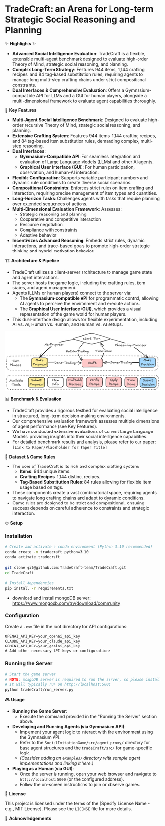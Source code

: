 # TradeCraft: an Arena for Long-term Strategic Social Reasoning and Planning

✨ **Highlights** ✨

*   **Advanced Social Intelligence Evaluation**: TradeCraft is a flexible, extensible multi-agent benchmark designed to evaluate high-order Theory of Mind, strategic social reasoning, and planning.
*   **Complex Long-Term Strategy**: Features 944 items, 1,144 crafting recipes, and 84 tag-based substitution rules, requiring agents to manage long multi-step crafting chains under strict compositional constraints.
*   **Dual Interfaces & Comprehensive Evaluation**: Offers a Gymnasium-compatible API for LLMs and a GUI for human players, alongside a multi-dimensional framework to evaluate agent capabilities thoroughly.

<!-- 📖 **Overview**

Developing agents capable of high-order recursive Theory of Mind and strategic social reasoning and planning remains a central challenge in advancing social intelligence, the evaluation of which is also a big challenge. We present *TradeCraft*, a flexible and extensible multi-agent benchmark environment designed to evaluate social intelligence under strict compositional constraints. *TradeCraft* comprises 944 items, 1,144 crafting recipes, and 84 tag-based item substitution rules, which require agents to reason over long multi-step crafting chains while accurately managing both item types and quantities. The platform supports variable participant configurations and dynamic rule conditions, enabling rich and diverse social scenarios. *TradeCraft* features dual interfaces: a Gymnasium-compatible API for integrating large language models and a graphical user interface for human participants, facilitating both human-AI interaction and model evaluation. Our multi-dimensional evaluation framework measures strategic reasoning and planning, cooperative and competitive interaction, resource negotiation, compliance with constraints, and adaptive behavior. By embedding strict rules, dynamic interactions, and trade-based goals, *TradeCraft* incentivizes high-order strategic reasoning and hybrid-motivation behavior, offering a rigorous testbed for agents capable of socially intelligent, long-term decision-making in structured environments. We also comprehensively evaluate current large language models in rich dimensions, providing useful insights into large language models' social intelligence. -->

🚀 **Key Features**

*   **Multi-Agent Social Intelligence Benchmark**: Designed to evaluate high-order recursive Theory of Mind, strategic social reasoning, and planning.
*   **Extensive Crafting System**: Features 944 items, 1,144 crafting recipes, and 84 tag-based item substitution rules, demanding complex, multi-step reasoning.
*   **Dual Interfaces**:
    *   **Gymnasium-Compatible API**: For seamless integration and evaluation of Large Language Models (LLMs) and other AI agents.
    *   **Graphical User Interface (GUI)**: For human participation, observation, and human-AI interaction.
*   **Flexible Configuration**: Supports variable participant numbers and dynamic rule conditions to create diverse social scenarios.
*   **Compositional Constraints**: Enforces strict rules on item crafting and interaction, requiring precise management of item types and quantities.
*   **Long-Horizon Tasks**: Challenges agents with tasks that require planning over extended sequences of actions.
*   **Multi-Dimensional Evaluation Framework**: Assesses:
    *   Strategic reasoning and planning
    *   Cooperative and competitive interaction
    *   Resource negotiation
    *   Compliance with constraints
    *   Adaptive behavior
*   **Incentivizes Advanced Reasoning**: Embeds strict rules, dynamic interactions, and trade-based goals to promote high-order strategic thinking and hybrid-motivation behavior.

🏗️ **Architecture & Pipeline**

*   TradeCraft utilizes a client-server architecture to manage game state and agent interactions.
*   The server hosts the game logic, including the crafting rules, item states, and agent management.
*   Agents (LLMs or human players) connect to the server via:
    *   The **Gymnasium-compatible API** for programmatic control, allowing AI agents to perceive the environment and execute actions.
    *   The **Graphical User Interface (GUI)**, which provides a visual representation of the game world for human players.
*   This dual-interface design allows for flexible experimentation, including AI vs. AI, Human vs. Human, and Human vs. AI setups.

<img src="figs/pipeline.png" alt="Pipeline" width="800">

📊 **Benchmark & Evaluation**

*   TradeCraft provides a rigorous testbed for evaluating social intelligence in structured, long-term decision-making environments.
*   Our comprehensive evaluation framework assesses multiple dimensions of agent performance (see Key Features).
*   We have conducted extensive evaluations of current Large Language Models, providing insights into their social intelligence capabilities.
*   For detailed benchmark results and analysis, please refer to our paper: `[Link to Paper/Placeholder for Paper Title]`



💾 **Dataset & Game Rules**

*   The core of TradeCraft is its rich and complex crafting system:
    *   **Items**: 944 unique items.
    *   **Crafting Recipes**: 1,144 distinct recipes.
    *   **Tag-Based Substitution Rules**: 84 rules allowing for flexible item usage based on tags.
*   These components create a vast combinatorial space, requiring agents to navigate long crafting chains and adapt to dynamic conditions.
*   Game rules are designed to be strict and compositional, ensuring success depends on careful adherence to constraints and strategic interaction.

⚙️ **Setup**

### Installation

```bash
# Create and activate a conda environment (Python 3.10 recommended)
conda create -n tradecraft python=3.10
conda activate tradecraft

git clone git@github.com:TradeCraft-team/TradeCraft.git
cd TradeCraft

# Install dependencies
pip install -r requirements.txt
```

- download and install mongoDB server: https://www.mongodb.com/try/download/community

### Configuration

Create a `.env` file in the root directory for API configurations:

```
OPENAI_API_KEY=your_openai_api_key
CLAUDE_API_KEY=your_claude_api_key
GEMINI_API_KEY=your_gemini_api_key
# Add other necessary API keys or configurations
```

### Running the Server

```bash
# Start the game server
# NOTE: mongoDB server is required to run the server, so please install it first
# It will typically run on http://localhost:5000
python tradeCraft/run_server.py
```

🎮 **Usage**

*   **Running the Game Server**:
    *   Execute the command provided in the "Running the Server" section above.
*   **Developing and Running Agents (via Gymnasium API)**:
    *   Implement your agent logic to interact with the environment using the Gymnasium API.
    *   Refer to the `SocialImitationGame/src/agent_proxy/` directory for base agent structures and the `tradeCraft/src/` for game-specific logic.
    *   *(Consider adding an `examples/` directory with sample agent implementations and linking it here.)*
*   **Playing as a Human (via GUI)**:
    *   Once the server is running, open your web browser and navigate to `http://localhost:5000` (or the configured address).
    *   Follow the on-screen instructions to join or observe games.

📜 **License**

This project is licensed under the terms of the [Specify License Name - e.g., MIT License]. Please see the `LICENSE` file for more details.


🙏 **Acknowledgements**

